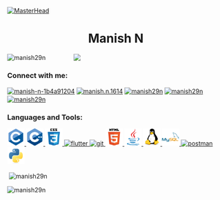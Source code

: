 [![MasterHead](https://www.digitalsolutionservices.com/img/services/website1.gif)](https://webvishal.io)
<h1 align="center">Manish N</h1>
<img align="right"  width="350" src="https://cdn.dribbble.com/users/730703/screenshots/6581243/avento.gif">
<p align="left"> <img src="https://komarev.com/ghpvc/?username=manish29n&label=Profile%20views&color=0e75b6&style=flat" alt="manish29n" /> </p>
<h3 align="left">Connect with me:</h3>
<p align="left">
<a href="https://linkedin.com/in/manish-n-1b4a91204" target="blank"><img align="center" src="![image](https://github.com/Manish29n/Manish29n/assets/74349872/d2044c2d-a2be-49de-8d8a-0870f8838bc7)" alt="manish-n-1b4a91204" height="30" width="40" /></a>
<a href="https://fb.com/manish.n.1614" target="blank"><img align="center" src="https://raw.githubusercontent.com/rahuldkjain/github-profile-readme-generator/master/src/images/icons/Social/facebook.svg" alt="manish.n.1614" height="30" width="40" /></a>
<a href="https://instagram.com/manish29n" target="blank"><img align="center" src="https://raw.githubusercontent.com/rahuldkjain/github-profile-readme-generator/master/src/images/icons/Social/instagram.svg" alt="manish29n" height="30" width="40" /></a>
<a href="https://www.codechef.com/users/manish29n" target="blank"><img align="center" src="https://cdn.jsdelivr.net/npm/simple-icons@3.1.0/icons/codechef.svg" alt="manish29n" height="30" width="40" /></a>
<a href="https://www.leetcode.com/manish29na" target="blank"><img align="center" src="https://raw.githubusercontent.com/rahuldkjain/github-profile-readme-generator/master/src/images/icons/Social/leet-code.svg" alt="manish29n" height="30" width="40" /></a>
</p>

<h3 align="left">Languages and Tools:</h3>
<p align="left"> <a href="https://www.cprogramming.com/" target="_blank" rel="noreferrer"> <img src="https://raw.githubusercontent.com/devicons/devicon/master/icons/c/c-original.svg" alt="c" width="40" height="40"/> </a> <a href="https://www.w3schools.com/cpp/" target="_blank" rel="noreferrer"> <img src="https://raw.githubusercontent.com/devicons/devicon/master/icons/cplusplus/cplusplus-original.svg" alt="cplusplus" width="40" height="40"/> </a> <a href="https://www.w3schools.com/css/" target="_blank" rel="noreferrer"> <img src="https://raw.githubusercontent.com/devicons/devicon/master/icons/css3/css3-original-wordmark.svg" alt="css3" width="40" height="40"/> </a> <a href="https://flutter.dev" target="_blank" rel="noreferrer"> <img src="https://www.vectorlogo.zone/logos/flutterio/flutterio-icon.svg" alt="flutter" width="40" height="40"/> </a> <a href="https://git-scm.com/" target="_blank" rel="noreferrer"> <img src="https://www.vectorlogo.zone/logos/git-scm/git-scm-icon.svg" alt="git" width="40" height="40"/> </a> <a href="https://www.w3.org/html/" target="_blank" rel="noreferrer"> <img src="https://raw.githubusercontent.com/devicons/devicon/master/icons/html5/html5-original-wordmark.svg" alt="html5" width="40" height="40"/> </a> <a href="https://www.java.com" target="_blank" rel="noreferrer"> <img src="https://raw.githubusercontent.com/devicons/devicon/master/icons/java/java-original.svg" alt="java" width="40" height="40"/> </a> <a href="https://www.linux.org/" target="_blank" rel="noreferrer"> <img src="https://raw.githubusercontent.com/devicons/devicon/master/icons/linux/linux-original.svg" alt="linux" width="40" height="40"/> </a> <a href="https://www.microsoft.com/en-us/sql-server" target="_blank" rel="noreferrer">  </a> <a href="https://www.mysql.com/" target="_blank" rel="noreferrer"> <img src="https://raw.githubusercontent.com/devicons/devicon/master/icons/mysql/mysql-original-wordmark.svg" alt="mysql" width="40" height="40"/> </a> <a href="https://postman.com" target="_blank" rel="noreferrer"> <img src="https://www.vectorlogo.zone/logos/getpostman/getpostman-icon.svg" alt="postman" width="40" height="40"/> </a> <a href="https://www.python.org" target="_blank" rel="noreferrer"> <img src="https://raw.githubusercontent.com/devicons/devicon/master/icons/python/python-original.svg" alt="python" width="40" height="40"/> </a> </p>


<p>&nbsp;<img align="center" src="https://github-readme-stats.vercel.app/api?username=manish29n&show_icons=true&locale=en" alt="manish29n" /></p>

<p><img align="center" src="https://github-readme-streak-stats.herokuapp.com/?user=manish29n&" alt="manish29n" /></p>

